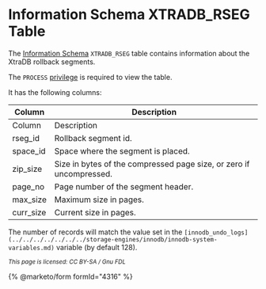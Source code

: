 # Information Schema XTRADB\_RSEG Table

The [Information Schema](../../) `XTRADB_RSEG` table contains information about the XtraDB rollback segments.

The `PROCESS` [privilege](../../../../../account-management-sql-statements/grant.md) is required to view the table.

It has the following columns:

| Column     | Description                                                         |
| ---------- | ------------------------------------------------------------------- |
| Column     | Description                                                         |
| rseg\_id   | Rollback segment id.                                                |
| space\_id  | Space where the segment is placed.                                  |
| zip\_size  | Size in bytes of the compressed page size, or zero if uncompressed. |
| page\_no   | Page number of the segment header.                                  |
| max\_size  | Maximum size in pages.                                              |
| curr\_size | Current size in pages.                                              |

The number of records will match the value set in the `[innodb_undo_logs](../../../../../../../storage-engines/innodb/innodb-system-variables.md)` variable (by default 128).

<sub>_This page is licensed: CC BY-SA / Gnu FDL_</sub>

{% @marketo/form formId="4316" %}
